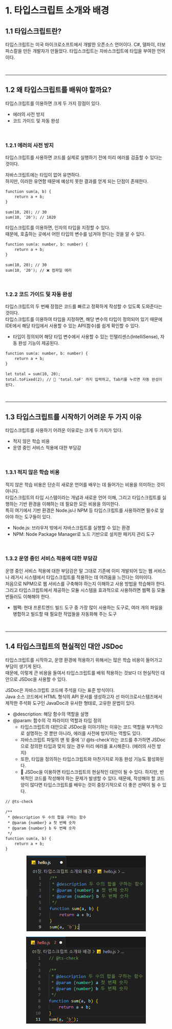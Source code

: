 # 1. 타입스크립트 소개와 배경

## 1.1 타입스크립트란?

타입스크립트는 미국 마이크로소프트에서 개발한 오픈소스 언어이다.
C#, 델파이, 터보 파스칼을 만든 개발자가 만들었다.
타입스크립트는 자바스크립트에 타입을 부여한 언어이다.

<br/>

---
## 1.2 왜 타입스크립트를 배워야 할까요?

타입스크립트를 이용하면 크게 두 가지 장점이 있다.
 - 에러의 사전 방지
 - 코드 가이드 및 자동 완성

<br/>

### 1.2.1 에러의 사전 방지

타입스크립트를 사용하면 코드를 실제로 실행하기 전에 미리 에러를 검출할 수 있다는 것이다.

자바스크립트에는 타입이 없어 유연하다.  
하지만, 이러한 유연함 때문에 예상치 못한 결과를 얻게 되는 단점이 존재한다.

```JS
function sum(a, b) {
    return a + b;
}

sum(10, 20); // 30
sum(10, '20'); // 1020
```

타입스크립트를 이용하면, 인자의 타입을 지정할 수 있다.  
때문에, 호출하는 곳에서 어떤 타입의 변수를 넘겨야 한다는 것을 알 수 있다.  

```TS
function sum(a: number, b: number) {
    return a + b;
}

sum(10, 20); // 30
sum(10, '20'); // ❌ 컴파일 에러
```

<br/>

### 1.2.2 코드 가이드 및 자동 완성

타입스크립트의 두 번째 장점은 코드를 빠르고 정확하게 작성할 수 있도록 도와준다는 것이다.  
타입스크립트를 이용하여 타입을 지정하면, 해당 변수의 타입이 정의되어 있기 때문에 IDE에서 해당 타입에서 사용할 수 있는 API(함수)를 쉽게 확인할 수 있다.

 - 타입이 정의되어 해당 타입 변수에서 사용할 수 있는 인텔리센스(IntelliSense), 자동 완성 기능이 제공된다.

```TS
function sum(a: number, b: number) {
    return a + b;
}

let total = sum(10, 20);
total.toFixed(2); // 📌 'total.toF' 까지 입력하고, Tab키를 누르면 자동 완성이 된다.
```

<br/>

---
## 1.3 타입스크립트를 시작하기 어려운 두 가지 이유

타입스크립트를 사용하기 어려운 이유로는 크게 두 가지가 있다.
 - 적지 않은 학습 비용
 - 운영 중인 서비스 적용에 대한 부담감

<br/>

### 1.3.1 적지 않은 학습 비용

적지 않은 학습 비용은 단순히 새로운 언어를 배우는 데 들어가는 비용을 의미하는 것이 아니다.  
타입스크립트의 타입 시스템이라는 개념과 새로운 언어 이해, 그리고 타입스크립트를 실행하는 기반 환경을 이해하는 데 필요한 모든 비용을 의미한다.  
특히 여기에서 기반 환경은 Node.js나 NPM 등 타입스크립트를 사용하려면 필수로 알아야 하는 도구들이 있다.  
 - Node.js: 브라우저 밖에서 자바스크립트를 실행할 수 있는 환경
 - NPM: Node Package Manager로 노드 기반으로 설치한 패키지 관리 도구

<br/>

### 1.3.2 운영 중인 서비스 적용에 대한 부담감

운영 중인 서비스 적용에 대한 부담감은 말 그대로 기존에 이미 개발되어 있는 웹 서비스나 레거시 시스템에서 타입스크립트를 적용하는 데 어려움을 느낀다는 의미이다.  
처음으로 NPM으로 웹 서비스를 구축해야 하는지 이해하고 사용 방법을 학습해야 한다.  
그리고 타입스크립트에서 제공하는 모듈 시스템을 효과적으로 사용하려면 웹팩 등 모듈 번들러도 이해해야 한다.  
 - 웹팩: 현대 프론트엔드 빌드 도구 중 가장 많이 사용하는 도구로, 여러 개의 파일을 병합하고 빌드할 때 필요한 작업들을 자동화해 주는 도구

<br/>

---
## 1.4 타입스크립트의 현실적인 대안 JSDoc

타입스크립트를 시작하고, 운영 환경에 적용하기 위해서는 많은 학습 비용이 들어가고 부담이 생기게 된다.  
때문에, 이렇게 큰 비용을 들여서 타입스크립트를 배워 적용하는 것보다 더 현실적인 대안으로 JSDoc을 사용할 수 있다.  

JSDoc은 자바스크립트 코드에 주석을 다는 표준 방식이다.  
Java 소스 코드에서 HTML 형식의 API 문서를 생성하고자 선 마이크로시스템즈에서 제작한 주석화 도구인 JavaDoc과 유사한 형태로, 고유한 문법이 있다.  
 - @description: 해당 함수의 역할을 설명
 - @param: 함수의 각 파라미터 역할과 타입 정의
    - 타입스크립트의 대안으로 JSDoc을 이야기하는 이유는 코드 역할을 부가적으로 설명하는 것 뿐만 아니라, 에러를 사전에 방지하는 역할도 있다.
    - 자바스크립트 파일의 맨 윗 줄에 '// @ts-check'라는 코드를 추가하면 JSDoc으로 정의한 타입과 맞지 않는 경우 미리 에러를 표시해준다. (에러의 사전 방지)
    - 또한, 타입을 정의하는 타입스크립트와 마찬가지로 자동 완성 기능도 활성화된다.
    - 📌 JSDoc을 이용하면 타입스크립트의 현실적인 대안이 될 수 있다. 하지만, 반복적인 코드를 작성해야 하는 문제가 발생할 수 있다. 때문에, 작성해야 할 코드양이 많다면 타입스크립트를 배우는 것이 중장기적으로 더 좋은 선택이 될 수 있다.
```JS
// @ts-check

/**
 * @description 두 수의 합을 구하는 함수
 * @param {number} a 첫 번째 숫자
 * @param {number} b 두 번째 숫자
 */
function sum(a, b) {
    return a + b;
}
```

<p align="center">
  <img src="./images/JSDoc_%EC%82%AC%EC%9A%A9%EC%95%88%ED%96%88%EC%9D%84%EB%95%8C.PNG" alt="JSDoc_사용안했을때" />
</p>
<p align="center">
  <img src="./images/JSDoc_%EC%97%90%EB%9F%AC%EC%82%AC%EC%A0%84%EB%B0%A9%EC%A7%80.PNG" alt="JSDoc_에러사전방지" />
</p>
